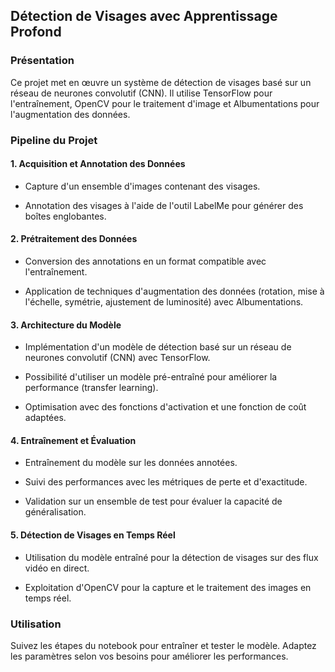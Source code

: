 ## Détection de Visages avec Apprentissage Profond

### Présentation

Ce projet met en œuvre un système de détection de visages basé sur un réseau de neurones convolutif (CNN). Il utilise TensorFlow pour l'entraînement, OpenCV pour le traitement d'image et Albumentations pour l'augmentation des données.

### Pipeline du Projet

#### 1. Acquisition et Annotation des Données

- Capture d'un ensemble d'images contenant des visages.

- Annotation des visages à l'aide de l'outil LabelMe pour générer des boîtes englobantes.

#### 2. Prétraitement des Données

- Conversion des annotations en un format compatible avec l'entraînement.

- Application de techniques d'augmentation des données (rotation, mise à l'échelle, symétrie, ajustement de luminosité) avec Albumentations.

#### 3. Architecture du Modèle

- Implémentation d'un modèle de détection basé sur un réseau de neurones convolutif (CNN) avec TensorFlow.

- Possibilité d'utiliser un modèle pré-entraîné pour améliorer la performance (transfer learning).

- Optimisation avec des fonctions d'activation et une fonction de coût adaptées.

#### 4. Entraînement et Évaluation

- Entraînement du modèle sur les données annotées.

- Suivi des performances avec les métriques de perte et d'exactitude.

- Validation sur un ensemble de test pour évaluer la capacité de généralisation.

#### 5. Détection de Visages en Temps Réel

- Utilisation du modèle entraîné pour la détection de visages sur des flux vidéo en direct.

- Exploitation d'OpenCV pour la capture et le traitement des images en temps réel.

### Utilisation

Suivez les étapes du notebook pour entraîner et tester le modèle. Adaptez les paramètres selon vos besoins pour améliorer les performances.

